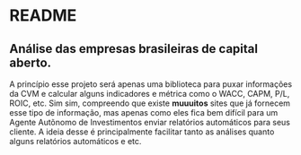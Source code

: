 # README

<h2> Análise das empresas brasileiras de capital aberto. </h2>

<p>     A princípio esse projeto será apenas uma biblioteca para puxar informações da CVM e calcular alguns indicadores e métrica como o WACC, CAPM, P/L, ROIC, etc. Sim sim, compreendo que existe <b>muuuitos</b> sites que já fornecem esse tipo de informação, mas apenas como eles fica bem difícil para um Agente Autõnomo de Investimentos enviar relatórios automáticos para seus cliente. A ideia desse é principalmente facilitar tanto as análises quanto alguns relatórios automáticos e etc.<p>

<p>  </p>